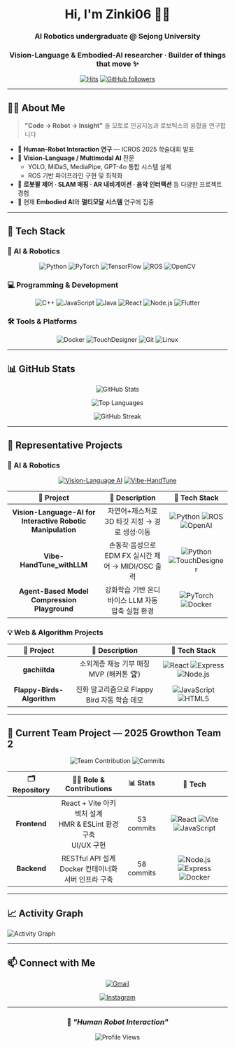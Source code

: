 <!-- 프로필 README (Last updated: 2025-05-27) -->
<div align="center">
  
# Hi, I'm **Zinki06** 👋🤖

### AI Robotics undergraduate @ Sejong University  
### Vision-Language & Embodied-AI researcher · Builder of things that move ✨

[![Hits](https://hits.seeyoufarm.com/api/count/incr/badge.svg?url=https%3A%2F%2Fgithub.com%2FZinki06&count_bg=%2379C83D&title_bg=%23555555&icon=&icon_color=%23E7E7E7&title=Profile+Views&edge_flat=false)](https://hits.seeyoufarm.com)
[![GitHub followers](https://img.shields.io/github/followers/Zinki06?style=social)](https://github.com/Zinki06)

</div>

---

## 🧑‍💻 About Me

> **"Code → Robot → Insight"** 을 모토로 인공지능과 로보틱스의 융합을 연구합니다

- 🔬 **Human–Robot Interaction 연구** — ICROS 2025 학술대회 발표
- 🤖 **Vision-Language / Multimodal AI** 전문
  - YOLO, MiDaS, MediaPipe, GPT-4o 통합 시스템 설계
  - ROS 기반 파이프라인 구현 및 최적화
- 🎯 **로봇팔 제어 · SLAM 매핑 · AR 내비게이션 · 음악 인터랙션** 등 다양한 프로젝트 경험
- 🌱 현재 **Embodied AI**와 **멀티모달 시스템** 연구에 집중

---

## 🔨 Tech Stack

### 🤖 AI & Robotics
<p align="center">
  <img alt="Python" src="https://img.shields.io/badge/Python-3776AB?style=for-the-badge&logo=python&logoColor=white"/>
  <img alt="PyTorch" src="https://img.shields.io/badge/PyTorch-EE4C2C?style=for-the-badge&logo=pytorch&logoColor=white"/>
  <img alt="TensorFlow" src="https://img.shields.io/badge/TensorFlow-FF6F00?style=for-the-badge&logo=tensorflow&logoColor=white"/>
  <img alt="ROS" src="https://img.shields.io/badge/ROS-22314E?style=for-the-badge&logo=ros&logoColor=white"/>
  <img alt="OpenCV" src="https://img.shields.io/badge/OpenCV-27338e?style=for-the-badge&logo=OpenCV&logoColor=white"/>
</p>

### 💻 Programming & Development
<p align="center">
  <img alt="C++" src="https://img.shields.io/badge/C++-00599C?style=for-the-badge&logo=c%2B%2B&logoColor=white"/>
  <img alt="JavaScript" src="https://img.shields.io/badge/JavaScript-F7DF1E?style=for-the-badge&logo=javascript&logoColor=black"/>
  <img alt="Java" src="https://img.shields.io/badge/Java-007396?style=for-the-badge&logo=openjdk&logoColor=white"/>
  <img alt="React" src="https://img.shields.io/badge/React-20232A?style=for-the-badge&logo=react&logoColor=61DAFB"/>
  <img alt="Node.js" src="https://img.shields.io/badge/Node.js-339933?style=for-the-badge&logo=node.js&logoColor=white"/>
  <img alt="Flutter" src="https://img.shields.io/badge/Flutter-02569B?style=for-the-badge&logo=flutter&logoColor=white"/>
</p>

### 🛠️ Tools & Platforms
<p align="center">
  <img alt="Docker" src="https://img.shields.io/badge/Docker-2496ED?style=for-the-badge&logo=docker&logoColor=white"/>
  <img alt="TouchDesigner" src="https://img.shields.io/badge/TouchDesigner-FF3D00?style=for-the-badge&logoColor=white"/>
  <img alt="Git" src="https://img.shields.io/badge/Git-F05032?style=for-the-badge&logo=git&logoColor=white"/>
  <img alt="Linux" src="https://img.shields.io/badge/Linux-FCC624?style=for-the-badge&logo=linux&logoColor=black"/>
</p>

---

## 📊 GitHub Stats

<div align="center">
  
![GitHub Stats](https://github-readme-stats.vercel.app/api?username=Zinki06&show_icons=true&theme=tokyonight&hide_border=true&bg_color=0D1117&title_color=58A6FF&text_color=C9D1D9&icon_color=58A6FF)

![Top Languages](https://github-readme-stats.vercel.app/api/top-langs/?username=Zinki06&layout=compact&theme=tokyonight&hide_border=true&bg_color=0D1117&title_color=58A6FF&text_color=C9D1D9)

![GitHub Streak](https://streak-stats.demolab.com/?user=Zinki06&theme=tokyonight&hide_border=true&background=0D1117&stroke=58A6FF&ring=58A6FF&fire=FF6B6B&currStreakLabel=58A6FF)

</div>

---

## 🚀 Representative Projects

### 🤖 AI & Robotics
<div align="center">

[![Vision-Language AI](https://github-readme-stats.vercel.app/api/pin/?username=Zinki06&repo=Vision-Language-AI-Interactive-Robotic-Manipulation&theme=tokyonight&hide_border=true&bg_color=0D1117)]([https://github.com/Zinki06/Vision-Language-AI-Interactive-Robotic-Manipulation](https://github.com/Zinki06/Vision-Language-Model-based-AI-for-Interactive-Universal-Robotic-Manipulation.git))
[![Vibe-HandTune](https://github-readme-stats.vercel.app/api/pin/?username=Zinki06&repo=Vibe-HandTune_withLLM&theme=tokyonight&hide_border=true&bg_color=0D1117)](https://github.com/Zinki06/Vibe-HandTune_withLLM)

</div>

<div align="center">

| 🎯 Project | 📝 Description | 🔧 Tech Stack |
|:---------:|:--------------:|:-------------:|
| **Vision-Language-AI for Interactive Robotic Manipulation** | 자연어+제스처로 3D 타깃 지정 → 경로 생성·이동 | ![Python](https://img.shields.io/badge/-Python-3776AB?style=flat&logo=python&logoColor=white) ![ROS](https://img.shields.io/badge/-ROS-22314E?style=flat&logo=ros&logoColor=white) ![OpenAI](https://img.shields.io/badge/-GPT--4o-412991?style=flat&logo=openai&logoColor=white) |
| **Vibe-HandTune_withLLM** | 손동작·음성으로 EDM FX 실시간 제어 → MIDI/OSC 출력 | ![Python](https://img.shields.io/badge/-Python-3776AB?style=flat&logo=python&logoColor=white) ![TouchDesigner](https://img.shields.io/badge/-TouchDesigner-FF3D00?style=flat&logoColor=white) |
| **Agent-Based Model Compression Playground** | 강화학습 기반 온디바이스 LLM 자동 압축 실험 환경 | ![PyTorch](https://img.shields.io/badge/-PyTorch-EE4C2C?style=flat&logo=pytorch&logoColor=white) ![Docker](https://img.shields.io/badge/-Docker-2496ED?style=flat&logo=docker&logoColor=white) |

</div>

### 💡 Web & Algorithm Projects

<div align="center">

| 🎯 Project | 📝 Description | 🔧 Tech Stack |
|:---------:|:--------------:|:-------------:|
| **gachiitda** | 소외계층 재능 기부 매칭 MVP (해커톤 🏆) | ![React](https://img.shields.io/badge/-React-20232A?style=flat&logo=react&logoColor=61DAFB) ![Express](https://img.shields.io/badge/-Express-000000?style=flat&logo=express&logoColor=white) ![Node.js](https://img.shields.io/badge/-Node.js-339933?style=flat&logo=node.js&logoColor=white) |
| **Flappy-Birds-Algorithm** | 진화 알고리즘으로 Flappy Bird 자동 학습 데모 | ![JavaScript](https://img.shields.io/badge/-JavaScript-F7DF1E?style=flat&logo=javascript&logoColor=black) ![HTML5](https://img.shields.io/badge/-HTML5-E34F26?style=flat&logo=html5&logoColor=white) |

</div>

---

## 🌱 Current Team Project — 2025 Growthon Team 2

<div align="center">

![Team Contribution](https://img.shields.io/badge/Team%20Role-Full%20Stack%20Developer-brightgreen?style=for-the-badge)
![Commits](https://img.shields.io/badge/Total%20Commits-111+-blue?style=for-the-badge)

</div>

<div align="center">

| 🗂️ Repository | 👨‍💻 Role & Contributions | 📊 Stats | 🔧 Tech |
|:-------------:|:-------------------------:|:--------:|:-------:|
| **Frontend** | React + Vite 아키텍처 설계<br/>HMR & ESLint 환경 구축<br/>UI/UX 구현 | 53 commits | ![React](https://img.shields.io/badge/-React-20232A?style=flat&logo=react&logoColor=61DAFB) ![Vite](https://img.shields.io/badge/-Vite-646CFF?style=flat&logo=vite&logoColor=white) ![JavaScript](https://img.shields.io/badge/-JavaScript-F7DF1E?style=flat&logo=javascript&logoColor=black) |
| **Backend** | RESTful API 설계<br/>Docker 컨테이너화<br/>서버 인프라 구축 | 58 commits | ![Node.js](https://img.shields.io/badge/-Node.js-339933?style=flat&logo=node.js&logoColor=white) ![Express](https://img.shields.io/badge/-Express-000000?style=flat&logo=express&logoColor=white) ![Docker](https://img.shields.io/badge/-Docker-2496ED?style=flat&logo=docker&logoColor=white) |

</div>

---

## 📈 Activity Graph

![Activity Graph](https://github-readme-activity-graph.vercel.app/graph?username=Zinki06&theme=tokyo-night&hide_border=true&bg_color=0D1117&color=58A6FF&line=58A6FF&point=FF6B6B&area=true&area_color=58A6FF)

---

## 📫 Connect with Me

<div align="center">

[![Gmail](https://img.shields.io/badge/Gmail-D14836?style=for-the-badge&logo=gmail&logoColor=white)](mailto:jimmy.byeon@gmail.com)
<!---[![LinkedIn](https://img.shields.io/badge/LinkedIn-0077B5?style=for-the-badge&logo=linkedin&logoColor=white)](https://linkedin.com/in/yourprofile)--->
[![Instagram](https://img.shields.io/badge/Instagram-E4405F?style=for-the-badge&logo=instagram&logoColor=white)](https://instagram.com/alle.n01)
<!---[![Blog](https://img.shields.io/badge/Tech%20Blog-FF5722?style=for-the-badge&logo=blogger&logoColor=white)](https://yourblog.com)--->

</div>

---

<div align="center">
  
### 💭 *"Human Robot Interaction"*

![Profile Views](https://komarev.com/ghpvc/?username=Zinki06&color=58A6FF&style=for-the-badge)

</div>
